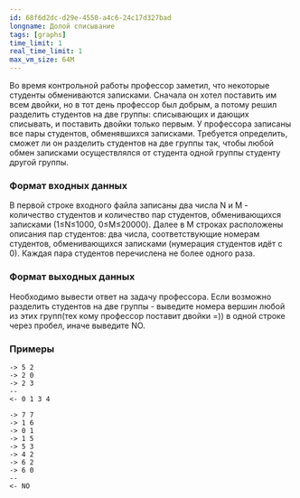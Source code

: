 ```yaml
---
id: 68f6d2dc-d29e-4550-a4c6-24c17d327bad
longname: Долой списывание
tags: [graphs]
time_limit: 1
real_time_limit: 1
max_vm_size: 64M
---
```



Во время контрольной работы профессор заметил, что некоторые студенты обмениваются записками. Сначала он хотел поставить им всем двойки, но в тот день профессор был добрым, а потому решил разделить студентов на две группы: списывающих и дающих списывать, и поставить двойки только первым.
У профессора записаны все пары студентов, обменявшихся записками. Требуется определить, сможет ли он разделить студентов на две группы так, чтобы любой обмен записками осуществлялся от студента одной группы студенту другой группы.

### Формат входных данных

В первой строке входного файла записаны два числа N и M - количество студентов и количество пар студентов, обменивающихся записками (1≤N≤1000, 0≤M≤20000). Далее в M строках расположены описания пар студентов: два числа, соответствующие номерам студентов, обменивающихся записками (нумерация студентов идёт с 0). Каждая пара студентов перечислена не более одного раза.

### Формат выходных данных

Необходимо вывести ответ на задачу профессора. Если возможно разделить студентов на две группы - выведите номера вершин любой из этих групп(тех кому профессор поставит двойки =)) в одной строке через пробел, иначе выведите NO.

### Примеры
```
-> 5 2
-> 2 0
-> 2 3
--
<- 0 1 3 4
```

```
-> 7 7
-> 1 6
-> 0 1
-> 1 5
-> 5 3
-> 4 2
-> 6 2
-> 6 0
--
<- NO
```
